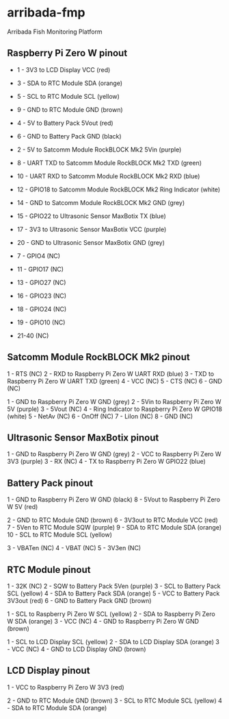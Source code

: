 # arribada-fmp
Arribada Fish Monitoring Platform


## Raspberry Pi Zero W pinout

* 1 - 3V3 to LCD Display VCC (red)

* 3 - SDA to RTC Module SDA (orange)
* 5 - SCL to RTC Module SCL (yellow)
* 9 - GND to RTC Module GND (brown)

* 4 - 5V to Battery Pack 5Vout (red)
* 6 - GND to Battery Pack GND (black)

* 2 - 5V to Satcomm Module RockBLOCK Mk2 5Vin (purple)
* 8 - UART TXD to Satcomm Module RockBLOCK Mk2 TXD (green)
* 10 - UART RXD to Satcomm Module RockBLOCK Mk2 RXD (blue)
* 12 - GPIO18 to Satcomm Module RockBLOCK Mk2 Ring Indicator (white)
* 14 - GND to Satcomm Module RockBLOCK Mk2 GND (grey)

* 15 - GPIO22 to Ultrasonic Sensor MaxBotix TX (blue)
* 17 - 3V3 to Ultrasonic Sensor MaxBotix VCC (purple)
* 20 - GND to Ultrasonic Sensor MaxBotix GND (grey)

* 7 - GPIO4 (NC)
* 11 - GPIO17 (NC)
* 13 - GPIO27 (NC)
* 16 - GPIO23 (NC)
* 18 - GPIO24 (NC)
* 19 - GPIO10 (NC)
* 21-40 (NC)

## Satcomm Module RockBLOCK Mk2 pinout
1 - RTS (NC)
2 - RXD to Raspberry Pi Zero W UART RXD (blue)
3 - TXD to Raspberry Pi Zero W UART TXD (green)
4 - VCC (NC)
5 - CTS (NC)
6 - GND (NC)

1 - GND to Raspberry Pi Zero W GND (grey)
2 - 5Vin to Raspberry Pi Zero W 5V (purple)
3 - 5Vout (NC)
4 - Ring Indicator to Raspberry Pi Zero W GPIO18 (white)
5 - NetAv (NC)
6 - OnOff (NC)
7 - LiIon (NC)
8 - GND (NC)

## Ultrasonic Sensor MaxBotix pinout
1 - GND to Raspberry Pi Zero W GND (grey)
2 - VCC to Raspberry Pi Zero W 3V3 (purple)
3 - RX (NC)
4 - TX to Raspberry Pi Zero W GPIO22 (blue)

## Battery Pack pinout
1 - GND to Raspberry Pi Zero W GND (black)
8 - 5Vout to Raspberry Pi Zero W 5V (red)

2 - GND to RTC Module GND (brown)
6 - 3V3out to RTC Module VCC (red)
7 - 5Ven to RTC Module SQW (purple)
9 - SDA to RTC Module SDA (orange)
10 - SCL to RTC Module SCL (yellow)

3 - VBATen (NC)
4 - VBAT (NC)
5 - 3V3en (NC)

## RTC Module pinout
1 - 32K (NC)
2 - SQW to Battery Pack 5Ven (purple)
3 - SCL to Battery Pack SCL (yellow)
4 - SDA to Battery Pack SDA (orange)
5 - VCC to Battery Pack 3V3out (red)
6 - GND to Battery Pack GND (brown)

1 - SCL to Raspberry Pi Zero W SCL (yellow)
2 - SDA to Raspberry Pi Zero W SDA (orange)
3 - VCC (NC)
4 - GND to Raspberry Pi Zero W GND (brown)

1 - SCL to LCD Display SCL (yellow)
2 - SDA to LCD Display SDA (orange)
3 - VCC (NC)
4 - GND to LCD Display GND (brown)

## LCD Display pinout
1 - VCC to Raspberry Pi Zero W 3V3 (red)

2 - GND to RTC Module GND (brown)
3 - SCL to RTC Module SCL (yellow)
4 - SDA to RTC Module SDA (orange)
